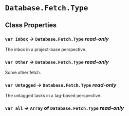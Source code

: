 # `Database.Fetch.Type`

## Class Properties

### `var Inbox` → `Database.Fetch.Type` _read-only_

The inbox in a project-base perspective.   
  


### `var Other` → `Database.Fetch.Type` _read-only_

Some other fetch.   
  


### `var Untagged` → `Database.Fetch.Type` _read-only_

The untagged tasks in a tag-based perspective.   
  


### `var all` → `Array` of `Database.Fetch.Type` _read-only_
